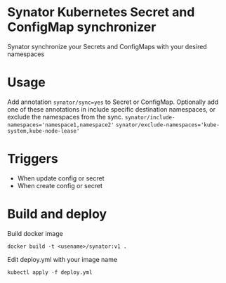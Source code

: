 # Synator Kubernetes Secret and ConfigMap synchronizer

Synator synchronize your Secrets and ConfigMaps with your desired namespaces

# Usage
Add annotation `synator/sync=yes` to Secret or ConfigMap. 
Optionally add one of these annotations in include specific destination
namespaces, or exclude the namespaces from the sync.
`synator/include-namespaces='namespace1,namespace2'`
`synator/exclude-namespaces='kube-system,kube-node-lease'`

# Triggers
 - When update config or secret
 - When create config or secret
 
# Build and deploy
Build docker image

```
docker build -t <usename>/synator:v1 .
```

Edit deploy.yml with your image name

```
kubectl apply -f deploy.yml
```
